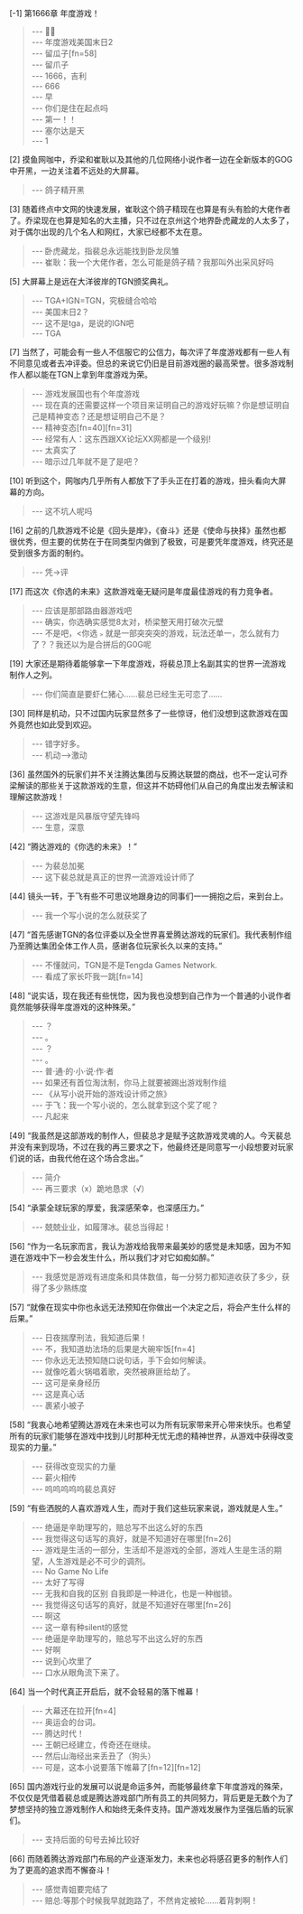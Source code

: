 
[-1] 第1666章 年度游戏！
>--- 👣🐾<br>
>--- 年度游戏美国末日2<br>
>--- 留瓜子[fn=58]<br>
>--- 留爪子<br>
>--- 1666，吉利<br>
>--- 666<br>
>--- 早<br>
>--- 你们是住在起点吗<br>
>--- 第一！！<br>
>--- 塞尔达是天<br>
>--- 1<br>

[2] 摸鱼网咖中，乔梁和崔耿以及其他的几位网络小说作者一边在全新版本的GOG中开黑，一边关注着不远处的大屏幕。
>--- 鸽子精开黑<br>

[3] 随着终点中文网的快速发展，崔耿这个鸽子精现在也算是有头有脸的大佬作者了。乔梁现在也算是知名的大主播，只不过在京州这个地界卧虎藏龙的人太多了，对于偶尔出现的几个名人和网红，大家已经都不太在意。
>--- 卧虎藏龙，指裴总永远能找到卧龙凤雏<br>
>--- 崔耿：我一个大佬作者，怎么可能是鸽子精？我那叫外出采风好吗<br>

[5] 大屏幕上是远在大洋彼岸的TGN颁奖典礼。
>--- TGA+IGN=TGN，究极缝合哈哈<br>
>--- 美国末日2？<br>
>--- 这不是tga，是说的IGN吧<br>
>--- TGA<br>

[7] 当然了，可能会有一些人不信服它的公信力，每次评了年度游戏都有一些人有不同意见或者去冲评委。但总的来说它仍旧是目前游戏圈的最高荣誉。很多游戏制作人都以能在TGN上拿到年度游戏为荣。
>--- 游戏发展国也有个年度游戏<br>
>--- 现在真的还需要这样一个项目来证明自己的游戏好玩嘛？你是想证明自己是精神变态？还是想证明自己不是？<br>
>--- 精神变态[fn=40][fn=31]<br>
>--- 经常有人：这东西跟XX论坛XX网都是一个级别!<br>
>--- 太真实了<br>
>--- 暗示过几年就不是了是吧？<br>

[10] 听到这个，网咖内几乎所有人都放下了手头正在打着的游戏，扭头看向大屏幕的方向。
>--- 这不坑人呢吗<br>

[16] 之前的几款游戏不论是《回头是岸》，《奋斗》还是《使命与抉择》虽然也都很优秀，但主要的优势在于在同类型内做到了极致，可是要凭年度游戏，终究还是受到很多方面的制约。
>--- 凭→评<br>

[17] 而这次《你选的未来》这款游戏毫无疑问是年度最佳游戏的有力竞争者。
>--- 应该是那部路由器游戏吧<br>
>--- 确实，你选确实感觉8太对，桥梁整天用打破次元壁<br>
>--- 不是吧，<你选﹥就是一部突突突的游戏，玩法还单一，怎么就有力了？？我还以为是合拼后的G0G呢<br>

[19] 大家还是期待着能够拿一下年度游戏，将裴总顶上名副其实的世界一流游戏制作人之列。
>--- 你们简直是要虾仁猪心……裴总已经生无可恋了……<br>

[30] 同样是机动，只不过国内玩家显然多了一些惊讶，他们没想到这款游戏在国外竟然也如此受到欢迎。
>--- 错字好多。<br>
>--- 机动——>激动<br>

[36] 虽然国外的玩家们并不关注腾达集团与反腾达联盟的商战，也不一定认可乔梁解读的那些关于这款游戏的生意，但这并不妨碍他们从自己的角度出发去解读和理解这款游戏！
>--- 这游戏是风暴版守望先锋吗<br>
>--- 生意，深意<br>

[42] “腾达游戏的《你选的未来》！”
>--- 为裴总加冕<br>
>--- 这下裴总就是真正的世界一流游戏设计师了<br>

[44] 镜头一转，于飞有些不可思议地跟身边的同事们一一拥抱之后，来到台上。
>--- 我一个写小说的怎么就获奖了<br>

[47] “首先感谢TGN的各位评委以及全世界喜爱腾达游戏的玩家们。我代表制作组乃至腾达集团全体工作人员，感谢各位玩家长久以来的支持。”
>--- 不懂就问，TGN是不是Tengda Games Network.<br>
>--- 看成了家长吓我一跳[fn=14]<br>

[48] “说实话，现在我还有些恍惚，因为我也没想到自己作为一个普通的小说作者竟然能够获得年度游戏的这种殊荣。”
>--- ？<br>
>--- 。<br>
>--- ？<br>
>--- 。<br>
>--- 普·通·的·小·说·作·者<br>
>--- 如果还有首位淘汰制，你马上就要被踢出游戏制作组<br>
>--- 《从写小说开始的游戏设计师之旅》<br>
>--- 于飞：我一个写小说的，怎么就拿到这个奖了呢？<br>
>--- 凡起来<br>

[49] “我虽然是这部游戏的制作人，但裴总才是赋予这款游戏灵魂的人。今天裴总并没有来到现场，不过在我的再三要求之下，他最终还是同意写一小段想要对玩家们说的话，由我代他在这个场合念出。”
>--- 简介<br>
>--- 再三要求（x）跪地恳求（√）<br>

[54] “承蒙全球玩家的厚爱，我深感荣幸，也深感压力。”
>--- 兢兢业业，如履薄冰。裴总当得起！<br>

[56] “作为一名玩家而言，我认为游戏给我带来最美妙的感觉是未知感，因为不知道在游戏中下一秒会发生什么，所以我们才对它如痴如醉。”
>--- 我感觉是游戏有进度条和具体数值，每一分努力都知道收获了多少，获得了多少熟练度<br>

[57] “就像在现实中你也永远无法预知在你做出一个决定之后，将会产生什么样的后果。”
>--- 日夜揣摩刑法，我知道后果！<br>
>--- 不，我知道劫法场的后果是大碗牢饭[fn=4]<br>
>--- 你永远无法预知随口说句话，手下会如何解读。<br>
>--- 就像吃着火锅唱着歌，突然被麻匪给劫了。<br>
>--- 这可是亲身经历<br>
>--- 这是真心话<br>
>--- 裹紧小被子<br>

[58] “我衷心地希望腾达游戏在未来也可以为所有玩家带来开心带来快乐。也希望所有的玩家们能够在游戏中找到儿时那种无忧无虑的精神世界，从游戏中获得改变现实的力量。”
>--- 获得改变现实的力量<br>
>--- 薪火相传<br>
>--- 呜呜呜呜呜裴总真好<br>

[59] “有些洒脱的人喜欢游戏人生，而对于我们这些玩家来说，游戏就是人生。”
>--- 绝逼是辛助理写的，赔总写不出这么好的东西<br>
>--- 我觉得这句话写的真好，就是不知道好在哪里[fn=26]<br>
>--- 游戏是生活的一部分，生活却不是游戏的全部，游戏人生是生活的期望，人生游戏是必不可少的调剂。<br>
>--- No Game No Life<br>
>--- 太好了写得<br>
>--- 无我和自我的区别
自我即是一种进化，也是一种枷锁。<br>
>--- 我觉得这句话写的真好，就是不知道好在哪里[fn=26]<br>
>--- 啊这<br>
>--- 这一章有种silent的感觉<br>
>--- 绝逼是辛助理写的，赔总写不出这么好的东西<br>
>--- 好啊<br>
>--- 说到心坎里了<br>
>--- 口水从眼角流下来了。<br>

[64] 当一个时代真正开启后，就不会轻易的落下帷幕！
>--- 大幕还在拉开[fn=4]<br>
>--- 奥运会的台词。<br>
>--- 腾达时代！<br>
>--- 王朝已经建立，传奇还在继续。<br>
>--- 然后山海经出来丢丑了（狗头）<br>
>--- 可是，这本小说要落下帷幕了[fn=12][fn=12]<br>

[65] 国内游戏行业的发展可以说是命运多舛，而能够最终拿下年度游戏的殊荣，不仅仅是凭借着裴总或是腾达游戏部门所有员工的共同努力，背后更是无数个为了梦想坚持的独立游戏制作人和始终无条件支持。国产游戏发展作为坚强后盾的玩家们。
>--- 支持后面的句号去掉比较好<br>

[66] 而随着腾达游戏部门布局的产业逐渐发力，未来也必将感召更多的制作人们为了更高的追求而不懈奋斗！
>--- 感觉青姐要完结了<br>
>--- 赔总:等那个时候我早就跑路了，不然肯定被轮……着背刺啊！<br>
